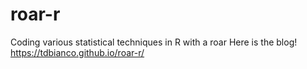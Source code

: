 # roar-r
Coding various statistical techniques in R with a roar
Here is the blog! https://tdbianco.github.io/roar-r/
